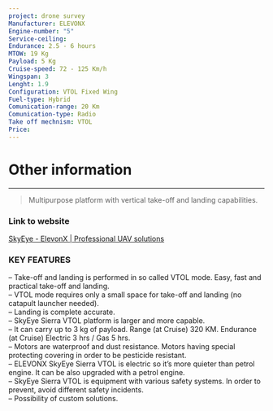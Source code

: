 ```yaml
---
project: drone survey
Manufacturer: ELEVONX
Engine-number: "5"
Service-ceiling: 
Endurance: 2.5 - 6 hours
MTOW: 19 Kg
Payload: 5 Kg
Cruise-speed: 72 - 125 Km/h
Wingspan: 3
Lenght: 1.9
Configuration: VTOL Fixed Wing
Fuel-type: Hybrid
Comunication-range: 20 Km
Comunication-type: Radio
Take off mechnism: VTOL
Price:
---
```

# Other information
---
>Multipurpose platform with vertical take-off and landing capabilities.
### Link to website
[SkyEye - ElevonX | Professional UAV solutions](https://www.elevonx.com/solutions/skyeye/)
### KEY FEATURES  
– Take-off and landing is performed in so called VTOL mode. Easy, fast and practical take-off and landing.  
– VTOL mode requires only a small space for take-off and landing (no catapult launcher needed).  
– Landing is complete accurate.  
– SkyEye Sierra VTOL platform is larger and more capable.   
– It can carry up to 3 kg of payload. Range (at Cruise) 320 KM. Endurance (at Cruise) Electric 3 hrs / Gas 5 hrs.  
– Motors are waterproof and dust resistance. Motors having special protecting covering in order to be pesticide resistant.  
– ELEVONX SkyEye Sierra VTOL is electric so it’s more quieter than petrol engine. It can be also upgraded with a petrol engine.  
– SkyEye Sierra VTOL is equipment with various safety systems. In order to prevent, avoid different safety incidents.  
– Possibility of custom solutions.